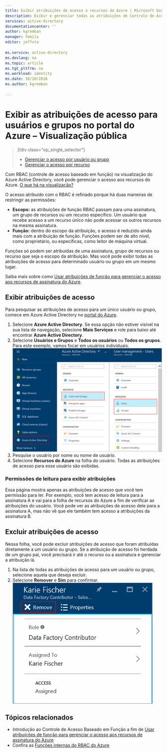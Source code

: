 ```yaml
---
title: Exibir atribuições de acesso a recursos do Azure | Microsoft Docs
description: Exibir e gerenciar todas as atribuições de Controle de Acesso Baseado em Função para um usuário ou grupo no portal do Azure
services: active-directory
documentationcenter: ''
author: kgremban
manager: femila
editor: jeffsta

ms.service: active-directory
ms.devlang: na
ms.topic: article
ms.tgt_pltfrm: na
ms.workload: identity
ms.date: 10/10/2016
ms.author: kgremban

---
```

# <a name="view-access-assignments-for-users-and-groups-in-the-azure-portal---public-preview"></a>Exibir as atribuições de acesso para usuários e grupos no portal do Azure – Visualização pública
> [!div class="op_single_selector"]
> * [Gerenciar o acesso por usuário ou grupo](role-based-access-control-manage-assignments.md)
> * [Gerenciar o acesso por recurso](role-based-access-control-configure.md)
> 
> 

Com RBAC (controle de acesso baseado em função) na visualização do Azure Active Directory, você pode gerenciar o acesso aos recursos do Azure. [O que há na visualização?](active-directory-preview-explainer.md)

O acesso atribuído com o RBAC é refinado porque há duas maneiras de restringir as permissões:

* **Escopo:** as atribuições de função RBAC passam para uma assinatura, um grupo de recursos ou um recurso específico. Um usuário que recebe acesso a um recurso único não pode acessar os outros recursos na mesma assinatura.
* **Função:** dentro do escopo da atribuição, o acesso é reduzido ainda mais com a atribuição de função. Funções podem ser de alto nível, como proprietário, ou específicas, como leitor de máquina virtual.

Funções só podem ser atribuídas de uma assinatura, grupo de recursos ou recurso que seja o escopo da atribuição. Mas você pode exibir todas as atribuições de acesso para determinado usuário ou grupo em um mesmo lugar.

Saiba mais sobre como [Usar atribuições de função para gerenciar o acesso aos recursos de assinatura do Azure](role-based-access-control-configure.md).

## <a name="view-access-assignments"></a>Exibir atribuições de acesso
Para pesquisar as atribuições de acesso para um único usuário ou grupo, comece em Azure Active Directory no [portal do Azure](http://portal.azure.com).

1. Selecione **Azure Active Directory**. Se essa opção não estiver visível na sua lista de navegação, selecione **Mais Serviços** e role para baixo até encontrar **Azure Active Directory**.
2. Selecione **Usuários e Grupos** e **Todos os usuários** ou **Todos os grupos**. Para este exemplo, vamos focar em usuários individuais.
    ![Gerenciar usuários e grupos no Azure Active Directory – captura de tela](./media/role-based-access-control-manage-assignments/rbac_users_groups.png)
3. Pesquise o usuário por nome ou nome de usuário.
4. Selecione **Recursos do Azure** na folha do usuário. Todas as atribuições de acesso para esse usuário são exibidas.

### <a name="read-permissions-to-view-assignments"></a>Permissões de leitura para exibir atribuições
Essa página mostra apenas as atribuições de acesso que você tem permissão para ler. Por exemplo, você tem acesso de leitura para a assinatura A e vai para a folha de recursos do Azure a fim de verificar as atribuições do usuário. Você pode ver as atribuições de acesso dele para a assinatura A, mas não vê que ele também tem acesso a atribuições da assinatura B.

## <a name="delete-access-assignments"></a>Excluir atribuições de acesso
Nessa folha, você pode excluir atribuições de acesso que foram atribuídas diretamente a um usuário ou grupo. Se a atribuição de acesso foi herdada de um grupo pai, você precisará ir até o recurso ou a assinatura e gerenciar a atribuição lá.

1. Na lista de todas as atribuições de acesso para um usuário ou grupo, selecione aquela que deseja excluir.
2. Selecione **Remover** e **Sim** para confirmar.
    ![Remover atribuição de acesso – captura de tela](./media/role-based-access-control-manage-assignments/delete_assignment.png)

## <a name="related-topics"></a>Tópicos relacionados
* Introdução ao Controle de Acesso Baseado em Função a fim de [Usar atribuições de função para gerenciar o acesso aos recursos de assinatura do Azure](role-based-access-control-configure.md)
* Confira as [Funções internas do RBAC do Azure](role-based-access-built-in-roles.md)

<!--HONumber=Oct16_HO2-->


